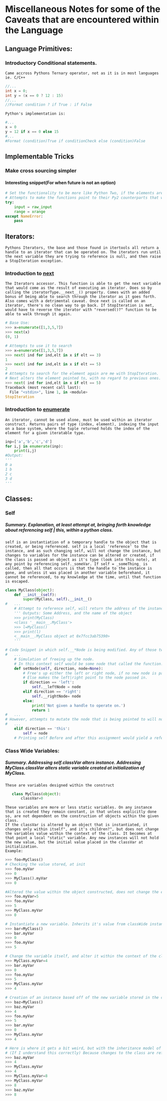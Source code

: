 # Miscellaneous Notes for some of the Caveats that are encountered within the Language
## Language Primitives:
### Introductory Conditional statements.
    Came accross Pythons Ternary operator, not as it is in most languages ie. C/C++
```C++
//...
int x = 0;
int y = (x == 0 ? 12 : 15)
//...
//Format condition ? if True : if False
```
    Python's implementation is:
```python
#...
x = 0
y = 12 if x == 0 else 15
#...
#Format (condition)True if conditionCheck else (condition)False 
```

## Implementable Tricks
### Make cross sourcing simpler
#### Interesting snippet(For when __future__ is not an option)
```python
# Set the functionality to be more like Python Two, if the elements are available
# Attempts to make the functions point to their Py2 counterparts that were optimized, else in Py3, no need to. 
try:
    input = raw_input
    range = xrange
except NameError:
    pass
```

## Iterators:
    Pythons Iterators, the base and those found in itertools all return a handle to an iterator that can be operated on. The iterators run until the next variable they are trying to reference is null, and then raise a StopIteration exception. 
### Introduction to [next](https://docs.python.org/3.6/library/functions.html#next)
    The Iterators accessor. This function is able to get the next variable that would come as the result of executing an iterator. Does so by calling the iteratorType.__next__() property. Comes with an added bonus of being able to search through the iterator as it goes forth. Also comes with a detrimental caveat. Once next is called on an iterator, there's no clean way to go back. If StopIteration is met, would have to reverse the iterator with "reversed()?" function to be able to walk through it again.
```python
# Base Use:   
>>> x=enumerate([1,3,5,7])
>>> next(x)
(0, 1)

# Attempts to use it to search
>>> x=enumerate([1,3,5,7])
>>> next( ind for ind,elt in x if elt == 3) 
1
>>> next( ind for ind,elt in x if elt == 5) 
2
# Attempts to search for the element again are me with StopIteration.
# Next alters the element pointed to, with no regard to previous ones.
>>> next( ind for ind,elt in x if elt == 5) 
Traceback (most recent call last):
  File "<stdin>", line 1, in <module>
StopIteration
```
### Introduction to [enumerate](https://docs.python.org/3.6/library/functions.html#enumerate) 
    An iterator, cannot be used alone, must be used within an iterator construct. Returns pairs of type (index, element), indexing the input on a base system, where the tuple returned holds the index of the element for a given iteratable type.
```python
inp=['a','b','c','d']
for i,j in enumerate(inp):
    print(i,j)
#Output:
'''
0 a
1 b
2 c
3 d
'''
```

## Classes:
### Self
##### Summary. Explanation, at least attempt at, bringing forth knowledge about referencing self | this, within a python class. 
    self is an instantiation of a temporary handle to the object that is created, or being referenced. self is a local 'reference' to the instance, and as such changing self, will not change the instance, but changes to variables for the instance can be altered or created, if the class is passed an object as it's type (look into this note), at any point by referencing self._someVar. If self = _someThing_ is called, then all that occurs is that the handle to the instance is gone, and unless it was placed in another variable beforehand, it cannot be referenced, to my knowledge at the time, until that function is escaped. 
```python
class MyClass(object):
    def __init__(self):
        super(MyClass, self).__init__()
#   ...
    # Attempt to reference self, will return the address of the instance that is being referenced, and also allow mutation of variables stored in (self, which is the instance)
    ''' Outputs: Some Address, and the name of the object
    >>> print(MyClass)
    <class '__main__.MyClass'>
    >>> l=MyClass()
    >>> print(l)
    <__main__.MyClass object at 0x7fcc3ab75390>
    '''
```
```python
# Code Snippet in which self.__*Node is being modified. Any of those two references to the __*Node  instance variable are mutated past this point. 
#   ...
    # Simulation of freeing up the node.
    # In this context self would be some node that called the function.
    def setNode(self, direction, node=None):
        # Free's up either the left or right node, if no new node is passed in
        # Else makes the left|right point to the node passed in.
        if direction == 'left':
            self.__leftNode = node
        elif direction == 'right':
            self.__rightNode= node
        else:
            print('Not given a handle to operate on.')
            return 1
#   ...
# However, attempts to mutate the node that is being pointed to will not reveal themselves to be effective, because as soon as self, leaves the context of the function that it's working within, it's lost. Within the context of the previous function, if attempting to alter the node itself, through self ie
#   ...
    elif direction == 'this':
        self = node
    # Printing self Before and after this assignment would yield a reference similar to <__main__.MyClass object at 0x7fcc3ab75390> but with reference to the object class to which self belongs, and then a reference to the new node that is handed, if it were none then self would be None, but upon exiting, no change would be made to the instances node. Changes could be made to the node that was passed in though, due to pointing to it now, but handle to previous instance is gone..
```
### Class Wide Variables:
##### Summary. Addressing self.classVar alters instance. Addressing MyClass.classVar alters static variable created at initialization of MyClass.
    These are variables designed within the construct
 ```python
    class MyClass(object):
        classVar=0
``` 
    These variables are more or less static variables. On any instance that is created they remain constant, in that unless explicitly done so, are not dependent on the construction of objects within the given class.
    If the classVar is altered by an object that is instantiated, it changes only within itself", and it's children?", but does not change the variables value within the context of the class. It becomes at that point a local "static" variable. Any new instances will not hold the new value, but the initial value placed in the classVar at initialization. 
    Example:
```python
>>> foo=MyClass()
# Checking the value stored, at init
>>> foo.myVar
>>> 0
>>> MyClass().myVar
>>> 0

#Altered the value within the object constructed, does not change the evaluation of the variable within the context of the class.
>>> foo.myVar=5
>>> foo.myVar
>>> 5
>>> MyClass.myVar
>>> 0

# Instantiate a new variable. Inherits it's value from classWide instance. The context of foo is unchanged, no longer thethered to the class variable.
>>> bar=MyClass()
>>> bar.myVar
>>> 0
>>> foo.myVar
>>> 5

# Change the variable itself, and alter it within the context of the classes declarations. The changes, or lack thereof, made in instances of the class are not affected.
>>> MyClass.myVar=4
>>> bar.myVar
>>> 0
>>> foo.myVar
>>> 5
>>> MyClass.myVar
>>> 4

# Creation of an instance based off of the new variable stored in the class. Will hold the newly defined class variable. The ones from before are still holding on to what they defined themselves as.
>>> baz=MyClass()
>>> baz.myVar
>>> 4
>>> foo.myVar
>>> 5
>>> bar.myVar
>>> 0
>>> MyClass.myVar
>>> 4

# Here is where it gets a bit weird, but with the inheritance model of python makes some sense. If the class variable is changed, from within the class construct, and has not been "unthethered" from the initial class by altering it's value, then changes to the class, are now changes to the new var. 
# (If I understand this correctly) Because changes to the class are referencing the same address until, they are made their own, and hard copied over to a new address within the constraints of the New Objects.
>>> baz.myVar
>>> 4
>>> MyClass.myVar
>>> 4
>>> MyClass.myVar=8
>>> MyClass.myVar
>>> 8
>>> baz.myVar
>>> 8
``` 